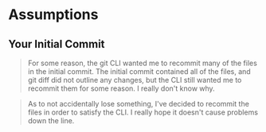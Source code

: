 # Assumptions

## Your Initial Commit
> For some reason, the git CLI wanted me to recommit many of the files in the initial commit. The initial commit contained all of the files, and git diff did not outline any changes, but the CLI still wanted me to recommit them for some reason. I really don't know why.

> As to not accidentally lose something, I've decided to recommit the files in order to satisfy the CLI. I really hope it doesn't cause problems down the line.
